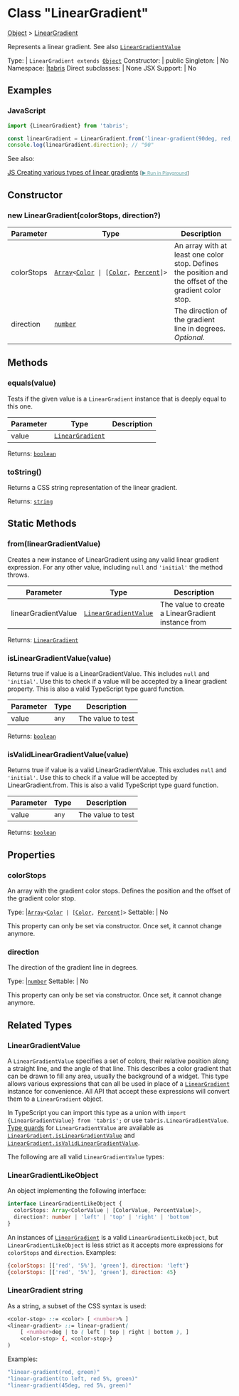 ---
---
# Class "LinearGradient"

<a href="https://developer.mozilla.org/en-US/docs/Web/JavaScript/Reference/Global_Objects/Object" title="View &quot;Object&quot; on MDN">Object</a> > <a href="#" >LinearGradient</a>

Represents a linear gradient. See also [`LinearGradientValue`](./LinearGradient.md#lineargradientvalue)


Type: | <code style="white-space: nowrap">LinearGradient extends <a href="https://developer.mozilla.org/en-US/docs/Web/JavaScript/Reference/Global_Objects/Object" title="View &quot;Object&quot; on MDN">Object</a></code>
Constructor: | public
Singleton: | No
Namespace: |<a href="../modules.html#startup" >tabris</a>
Direct subclasses: | None
JSX Support: | No


## Examples
### JavaScript


```js
import {LinearGradient} from 'tabris';

const linearGradient = LinearGradient.from('linear-gradient(90deg, red, blue 50%, green)');
console.log(linearGradient.direction); // "90"
```



See also:
  
[<span class='language js'>JS</span> Creating various types of linear gradients](https://github.com/eclipsesource/tabris-js/tree/v3.8.0/snippets/widget-lineargradient.js) <span style="font-size: 75%;">[<a href="https://playground.tabris.com/?gitref=v3.8.0&snippet=widget-lineargradient.js" style="color: cadetblue;">► Run in Playground</a>]</span>

## Constructor

### new LinearGradient(colorStops, direction?)

Parameter|Type|Description
-|-|-
colorStops | <code style="white-space: nowrap"><a href="https://developer.mozilla.org/en-US/docs/Web/JavaScript/Reference/Global_Objects/Array" title="View &quot;Array&quot; on MDN">Array</a>&lt;<a href="Color.html" title="Color Class Reference">Color</a> &#124; [<a href="Color.html" title="Color Class Reference">Color</a>, <a href="Percent.html" title="Percent Class Reference">Percent</a>]&gt;</code> | An array with at least one color stop. Defines the position and the offset of the gradient color stop.
direction | <code style="white-space: nowrap"><a href="https://developer.mozilla.org/en-US/docs/Web/JavaScript/Data_structures#number_type" title="View &quot;number&quot; on MDN">number</a></code> | The direction of the gradient line in degrees. *Optional.*

## Methods

### equals(value)



Tests if the given value is a `LinearGradient` instance that is deeply equal to this one.


Parameter|Type|Description
-|-|-
value | <code style="white-space: nowrap"><a href="#" >LinearGradient</a></code> | 


Returns: <code style="white-space: nowrap"><a href="https://developer.mozilla.org/en-US/docs/Web/JavaScript/Data_structures#boolean_type" title="View &quot;boolean&quot; on MDN">boolean</a></code>

### toString()



Returns a CSS string representation of the linear gradient.

Returns: <code style="white-space: nowrap"><a href="https://developer.mozilla.org/en-US/docs/Web/JavaScript/Data_structures#string_type" title="View &quot;string&quot; on MDN">string</a></code>

## Static Methods

### from(linearGradientValue)



Creates a new instance of LinearGradient using any valid linear gradient expression. For any other value, including `null` and `'initial'` the method throws.


Parameter|Type|Description
-|-|-
linearGradientValue | <code style="white-space: nowrap"><a href="LinearGradient.html#lineargradientvalue" title="LinearGradient Class Type">LinearGradientValue</a></code> | The value to create a LinearGradient instance from


Returns: <code style="white-space: nowrap"><a href="#" >LinearGradient</a></code>

### isLinearGradientValue(value)



Returns true if value is a LinearGradientValue. This includes `null` and `'initial'`. Use this to check if a value will be accepted by a linear gradient property. This is also a valid TypeScript type guard function.


Parameter|Type|Description
-|-|-
value | <code style="white-space: nowrap"><a title="Literally any JavaScript value">any</a></code> | The value to test


Returns: <code style="white-space: nowrap"><a href="https://developer.mozilla.org/en-US/docs/Web/JavaScript/Data_structures#boolean_type" title="View &quot;boolean&quot; on MDN">boolean</a></code>

### isValidLinearGradientValue(value)



Returns true if value is a valid LinearGradientValue. This excludes `null` and `'initial'`. Use this to check if a value will be accepted by LinearGradient.from. This is also a valid TypeScript type guard function.


Parameter|Type|Description
-|-|-
value | <code style="white-space: nowrap"><a title="Literally any JavaScript value">any</a></code> | The value to test


Returns: <code style="white-space: nowrap"><a href="https://developer.mozilla.org/en-US/docs/Web/JavaScript/Data_structures#boolean_type" title="View &quot;boolean&quot; on MDN">boolean</a></code>


## Properties

### colorStops


An array with the gradient color stops. Defines the position and the offset of the gradient color stop.

Type: |<code style="white-space: nowrap"><a href="https://developer.mozilla.org/en-US/docs/Web/JavaScript/Reference/Global_Objects/Array" title="View &quot;Array&quot; on MDN">Array</a>&lt;<a href="Color.html" title="Color Class Reference">Color</a> &#124; [<a href="Color.html" title="Color Class Reference">Color</a>, <a href="Percent.html" title="Percent Class Reference">Percent</a>]&gt;</code>
Settable: | No




This property can only be set via constructor. Once set, it cannot change anymore.



### direction


The direction of the gradient line in degrees.

Type: |<code style="white-space: nowrap"><a href="https://developer.mozilla.org/en-US/docs/Web/JavaScript/Data_structures#number_type" title="View &quot;number&quot; on MDN">number</a></code>
Settable: | No




This property can only be set via constructor. Once set, it cannot change anymore.





## Related Types

### LinearGradientValue

A `LinearGradientValue` specifies a set of colors, their relative position along a straight line, and the angle of that line. This describes a color gradient that can be drawn to fill any area, usually the background of a widget. This type allows various expressions that can all be used in place of a [`LinearGradient`](./LinearGradient.md) instance for convenience. All API that accept these expressions will convert them to a `LinearGradient` object.

In TypeScript you can import this type as a union with `import {LinearGradientValue} from 'tabris';` or use `tabris.LinearGradientValue`. [Type guards](https://www.typescriptlang.org/docs/handbook/advanced-types.html#type-guards-and-differentiating-types) for `LinearGradientValue` are available as [`LinearGradient.isLinearGradientValue`](#islineargradientvaluevalue) and [`LinearGradient.isValidLinearGradientValue`](#isvalidlineargradientvaluevalue).

The following are all valid `LinearGradientValue` types:

### LinearGradientLikeObject

An object implementing the following interface:

```ts
interface LinearGradientLikeObject {
  colorStops: Array<ColorValue | [ColorValue, PercentValue]>,
  direction?: number | 'left' | 'top' | 'right' | 'bottom'
}
```

An instances of [`LinearGradient`](#class-lineargradient) is a valid `LinearGradientLikeObject`, but `LinearGradientLikeObject` is less strict as it accepts more expressions for `colorStops` and `direction`.
Examples:

```js
{colorStops: [['red', '5%'], 'green'], direction: 'left'}
{colorStops: [['red', '5%'], 'green'], direction: 45}
```

### LinearGradient string

 As a string, a subset of the CSS syntax is used:

```css
<color-stop> ::= <color> [ <number>% ]
<linear-gradient> ::= linear-gradient(
    [ <number>deg | to ( left | top | right | bottom ), ]
    <color-stop> {, <color-stop>}
)
```

Examples:

```js
"linear-gradient(red, green)"
"linear-gradient(to left, red 5%, green)"
"linear-gradient(45deg, red 5%, green)"
```


